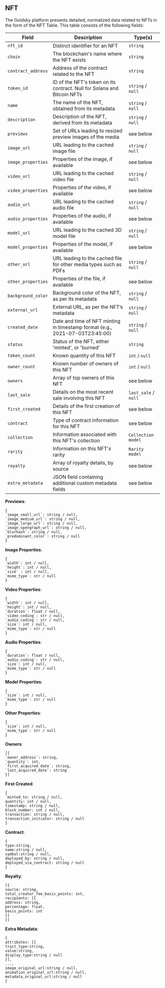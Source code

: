 ## NFT

The Goldsky platform presents detailed, normalized data related to NFTs in the form of the NFT Table. This table consists of the following fields:

Field | Description | Type(s)
--- | --- | ---
`nft_id` | Distinct identifier for an NFT | `string`
`chain` | The blockchain's name where the NFT exists | `string`
`contract_address` | Address of the contract related to the NFT | `string`
`token_id` | ID of the NFT's token on its contract. Null for Solana and Bitcoin NFTs | `string` / `null`
`name` | The name of the NFT, obtained from its metadata | `string` / `null`
`description` | Description of the NFT, derived from its metadata | `string` / `null`
`previews` | Set of URLs leading to resized preview images of the media | see below
`image_url` | URL leading to the cached image file | `string` / `null`
`image_properties` | Properties of the image, if available | see below
`video_url` | URL leading to the cached video file | `string` / `null`
`video_properties` | Properties of the video, if available | see below
`audio_url` | URL leading to the cached audio file | `string` / `null`
`audio_properties` | Properties of the audio, if available | see below
`model_url` | URL leading to the cached 3D model file | `string` / `null`
`model_properties` | Properties of the model, if available | see below
`other_url` | URL leading to the cached file for other media types such as PDFs | `string` / `null`
`other_properties` | Properties of the file, if available | see below
`background_color` | Background color of the NFT, as per its metadata | `string` / `null`
`external_url` | External URL, as per the NFT’s metadata | `string` / `null`
`created_date` | Date and time of NFT minting in timestamp format (e.g., 2021-07-03T23:45:00) | `string` / `null`
`status` | Status of the NFT, either 'minted', or 'burned' | `string`
`token_count` | Known quantity of this NFT | `int` / `null`
`owner_count` | Known number of owners of this NFT | `int` / `null`
`owners` | Array of top owners of this NFT | see below
`last_sale` | Details on the most recent sale involving this NFT | `last_sale` / `null`
`first_created` | Details of the first creation of this NFT | see below
`contract` | Type of contract information for this NFT | see below
`collection` | Information associated with this NFT's collection | `Collection model`
`rarity` | Information on this NFT's rarity | `Rarity model`
`royalty` | Array of royalty details, by source | see below
`extra_metadata` | JSON field containing additional custom metadata fields | see below

**Previews**:
```
{
`image_small_url`: string / null,
`image_medium_url`: string / null,
`image_large_url`: string / null,
`image_opengraph_url`: string / null,
`blurhash`: string / null,
`predominant_color`: string / null
}
```

**Image Properties**:
```
{
`width`: int / null,
`height`: int / null,
`size` : int / null,
`mime_type`: str / null
}
```

**Video Properties**:
```
{
`width`: int / null,
`height`: int / null,
`duration`: float / null,
`video_coding`: str / null,
`audio_coding`: str / null,
`size`: int / null,
`mime_type`: str / null
}
```

**Audio Properties**:
```
{
`duration`: float / null,
`audio_coding`: str / null,
`size`: int / null,
`mime_type`: str / null
}
```

**Model Properties**:
```
{
`size`: int / null,
`mime_type`: str / null
}
```

**Other Properties**:
```
{
`size`: int / null,
`mime_type`: str / null
}
```

**Owners**:
```
[{
`owner_address`: string,
`quantity`: int,
`first_acquired_date`: string,
`last_acquired_date`: string
}]
```

**First Created**:
```
{
`minted_to: string / null,
quantity: int / null,
timestamp: string / null,
block_number: int / null,
transaction: string / null,
transaction_initiator: string / null
}
```

**Contract**:
```
{
type:string,
name:string / null,
symbol:string / null,
deployed_by: string / null,
deployed_via_contract: string / null
}
```

**Royalty**:
```
[{
source: string,
total_creator_fee_basis_points: int,
recipients: [{
address: string,
percentage: float,
basis_points: int
}]
}]
```

**Extra Metadata**:
```
{
attributes: [{
trait_type:string,
value:string,
display_type:string / null
}],
...,
image_original_url:string / null,
animation_original_url:string / null,
metadata_original_url:string / null
}
```